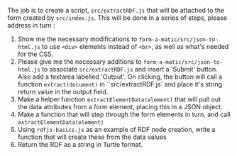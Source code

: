 The job is to create a script, `src/extractRDF.js` that will be attached to the form created by `src/index.js`. This will be done in a series of steps, please address in turn :

1. Show me the necessary modifications to `form-a-matic/src/json-to-html.js` to use `<div>` elements instead of `<br>`, as well as what's needed for the CSS.
2. Please give me the necessary additions to `form-a-matic/src/json-to-html.js` to associate `src/extractRDF.js` and insert a 'Submit' button. Also add a textarea labelled 'Output'. On clicking, the button will call a function `extract(document)` in ``src/extractRDF.js` and place it's string return value in the output field.
3. Make a helper function `extractElementData(element)` that will pull out the data attributes from a form element, placing this in a JSON object.
4. Make a function that will step through the form elements in turn, and call `extractElementData(element)`
5. Using `rdfjs-basics.js` as an example of RDF node creation, write a function that will create these from the data values
6. Return the RDF as a string in Turtle format.
